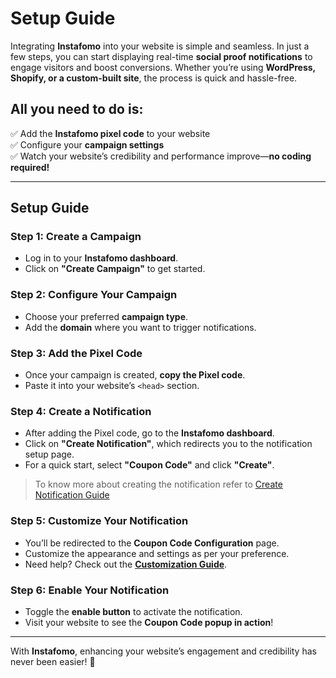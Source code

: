 # Setup Guide

Integrating **Instafomo** into your website is simple and seamless. In just a few steps, you can start displaying real-time **social proof notifications** to engage visitors and boost conversions. Whether you’re using **WordPress, Shopify, or a custom-built site**, the process is quick and hassle-free.

## All you need to do is:

✅ Add the **Instafomo pixel code** to your website  
✅ Configure your **campaign settings**  
✅ Watch your website’s credibility and performance improve—**no coding required!**

---

## Setup Guide

### Step 1: Create a Campaign

- Log in to your **Instafomo dashboard**.
- Click on **"Create Campaign"** to get started.

### Step 2: Configure Your Campaign

- Choose your preferred **campaign type**.
- Add the **domain** where you want to trigger notifications.

### Step 3: Add the Pixel Code

- Once your campaign is created, **copy the Pixel code**.
- Paste it into your website’s `<head>` section.

### Step 4: Create a Notification

- After adding the Pixel code, go to the **Instafomo dashboard**.
- Click on **"Create Notification"**, which redirects you to the notification setup page.
- For a quick start, select **"Coupon Code"** and click **"Create"**.

> To know more about creating the notification refer to [Create Notification Guide](/docs/getting-started/create-notification.md)

### Step 5: Customize Your Notification

- You’ll be redirected to the **Coupon Code Configuration** page.
- Customize the appearance and settings as per your preference.
- Need help? Check out the **[Customization Guide](#)**.

### Step 6: Enable Your Notification

- Toggle the **enable button** to activate the notification.
- Visit your website to see the **Coupon Code popup in action**!

---

With **Instafomo**, enhancing your website’s engagement and credibility has never been easier! 🚀
